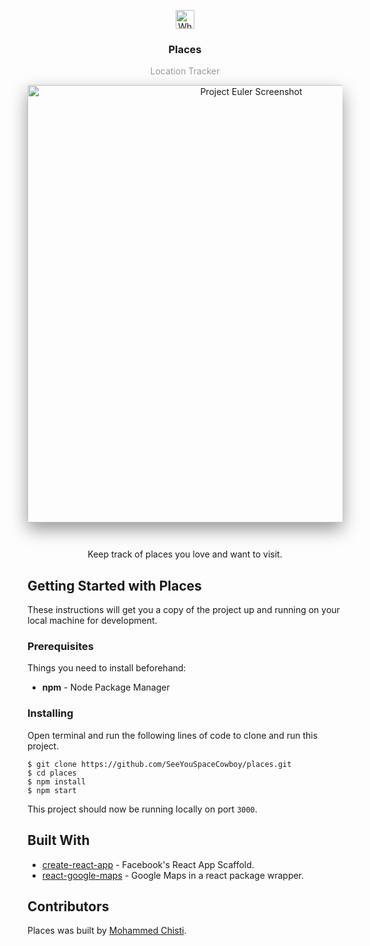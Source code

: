 <p align="center">
  <img
    src="https://user-images.githubusercontent.com/7621982/30593316-1e6a3eb8-9d18-11e7-8679-820924706ed0.png"
    alt="WhereTo"
    width="30" />
</p>
<h3 align="center">
  Places
</h3>
<p align="center" style="color: #999;">Location Tracker</p>

<p align="center">
  <img
    src="https://user-images.githubusercontent.com/7621982/31673333-f8a87e4e-b32c-11e7-910a-040b96f85ed5.gif"
    alt="Project Euler Screenshot"
    width="700"
    style="box-shadow: 0 0.8em 2em rgba(0, 0, 0, 0.4); border-radius: 0.17em; margin-bottom: 3em;"/>
    <br>
    Keep track of places you love and want to visit.
</p>

## Getting Started with Places
These instructions will get you a copy of the project up and running on your local machine for development.

### Prerequisites
Things you need to install beforehand:
* **npm** - Node Package Manager

### Installing
Open terminal and run the following lines of code to clone and run this project.

 ```shell
 $ git clone https://github.com/SeeYouSpaceCowboy/places.git
 $ cd places
 $ npm install
 $ npm start
 ```
 This project should now be running locally on port `3000`.

## Built With
* [create-react-app]() - Facebook's React App Scaffold.
* [react-google-maps]() - Google Maps in a react package wrapper.

## Contributors
Places was built by [Mohammed Chisti](http://mohammedchisti.com).

